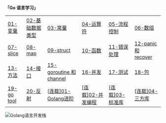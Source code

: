 **「Go 语言学习」**
<table>
  <tr>
    <td><a href="https://github.com/weirubo/learn_go/blob/master/ebook/1.md">01-变量</a></td>
    <td><a href="https://github.com/weirubo/learn_go/blob/master/ebook/2.md">02-基础数据类型</a></td>
    <td><a href="https://github.com/weirubo/learn_go/blob/master/ebook/3.md">03-常量</a></td>
    <td><a href="https://github.com/weirubo/learn_go/blob/master/ebook/4.md">04-运算符</a></td>
    <td><a href="https://github.com/weirubo/learn_go/blob/master/ebook/5.md">05-流程控制</a></td>
    <td><a href="https://mp.weixin.qq.com/s/VKv5wei-YxpXVuh0L78zig">06-数组</a></td>
  </tr>
  <tr>    
    <td><a href="https://mp.weixin.qq.com/s/68nADMG4Q9XWmToC8ksJCw">07-slice</a></td>
    <td><a href="https://mp.weixin.qq.com/s/uA2ZUikf-u-mvS6q43LnLg">08-map</a></td>
    <td><a href="https://mp.weixin.qq.com/s/GCqWDWIt4GFd58zv8KHbvA">09-struct</a></td>
    <td><a href="https://mp.weixin.qq.com/s/mJc-zd7cL4ExarvbRTJiEQ">10-函数</a></td>
    <td><a href="https://mp.weixin.qq.com/s/YWnTr_QNKvnDNjyAzr4Dcw">11-错误处理</a></td>
    <td><a href="https://mp.weixin.qq.com/s/aJqc9S1SlYd0iN4HF5on7A">12-panic 和 recover</a></td>
  </tr>
  <tr>        
    <td><a href="https://mp.weixin.qq.com/s/TPeibdAWA9VLv4B4alwkjQ">13-方法</a></td>
    <td><a href="https://mp.weixin.qq.com/s/v_pNTrj4lHR3fv1k9V2wMQ">14-接口</a></td>
    <td><a href="https://mp.weixin.qq.com/s/bgvITTjr-_5m6zmXgtV5Bw">15-goroutine 和 channel</a></td>
    <td><a href="https://mp.weixin.qq.com/s/R2mlXTADdq72IzFUmyOziw">16-并发</a></td>
    <td><a href="https://mp.weixin.qq.com/s/-rFBeMQ6Us2bGUmT6o5Tmg">17-测试</a></td>
    <td><a href="https://mp.weixin.qq.com/s/jSMZLOYBQApoNu2TomJ6iw">18-包</a></td>
  </tr>
  <tr>
    <td><a href="https://mp.weixin.qq.com/s/2wvfob2BUYktsZ1aZqcqqQ">19-go tool</a></td>
    <td><a href="https://mp.weixin.qq.com/s/mIwFK61-lD9S9JPCWBHFGA">20-反射</a></td>
    <td><a href="https://github.com/weirubo/intermediate_go">[连载]01-Golang进阶</a></td>
    <td><a href="https://github.com/weirubo/go-concurrent">[连载]02-并发编程</a></td>
    <td><a href="https://github.com/weirubo/go-package">[连载]03-标准库</a></td>
    <td><a href="https://github.com/weirubo/go-third-packge">[连载]04-三方库</a></td>
    
  </tr>
</table>

<div>
  <img src="https://cnswift.cn/images/qrcode.png" alt="Golang语言开发栈"/>
<div>
